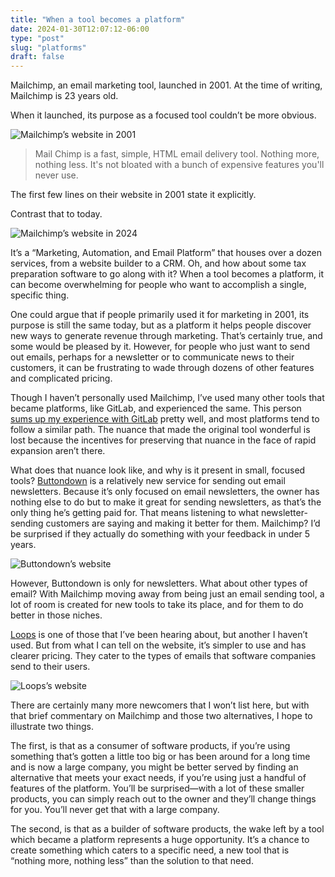 ```yaml
---
title: "When a tool becomes a platform"
date: 2024-01-30T12:07:12-06:00
type: "post"
slug: "platforms"
draft: false
---
```


Mailchimp, an email marketing tool, launched in 2001. At the time of writing, Mailchimp is 23 years old.

When it launched, its purpose as a focused tool couldn’t be more obvious.

![Mailchimp’s website in 2001](/platforms/mailchimp-2001.png)

> Mail Chimp is a fast, simple, HTML email delivery tool. Nothing more, nothing less. It's not bloated with a bunch of expensive features you'll never use.

The first few lines on their website in 2001 state it explicitly.

Contrast that to today.

![Mailchimp’s website in 2024](/platforms/mailchimp-2024.png)

It’s a “Marketing, Automation, and Email Platform” that houses over a dozen services, from a website builder to a CRM. Oh, and how about some tax preparation software to go along with it? When a tool becomes a platform, it can become overwhelming for people who want to accomplish a single, specific thing.

One could argue that if people primarily used it for marketing in 2001, its purpose is still the same today, but as a platform it helps people discover new ways to generate revenue through marketing. That’s certainly true, and some would be pleased by it. However, for people who just want to send out emails, perhaps for a newsletter or to communicate news to their customers, it can be frustrating to wade through dozens of other features and complicated pricing.

Though I haven’t personally used Mailchimp, I’ve used many other tools that became platforms, like GitLab, and experienced the same. This person [sums up my experience with GitLab](https://old.reddit.com/r/devops/comments/d965h6/rant_gitlab/) pretty well, and most platforms tend to follow a similar path. The nuance that made the original tool wonderful is lost because the incentives for preserving that nuance in the face of rapid expansion aren’t there.

What does that nuance look like, and why is it present in small, focused tools? [Buttondown](https://buttondown.email/) is a relatively new service for sending out email newsletters. Because it’s only focused on email newsletters, the owner has nothing else to do but to make it great for sending newsletters, as that’s the only thing he’s getting paid for. That means listening to what newsletter-sending customers are saying and making it better for them. Mailchimp? I’d be surprised if they actually do something with your feedback in under 5 years.

![Buttondown’s website](/platforms/buttondown.png)

However, Buttondown is only for newsletters. What about other types of email? With Mailchimp moving away from being just an email sending tool, a lot of room is created for new tools to take its place, and for them to do better in those niches.

[Loops](https://loops.so) is one of those that I’ve been hearing about, but another I haven’t used. But from what I can tell on the website, it’s simpler to use and has clearer pricing. They cater to the types of emails that software companies send to their users.

![Loops’s website](/platforms/loops.png)

There are certainly many more newcomers that I won’t list here, but with that brief commentary on Mailchimp and those two alternatives, I hope to illustrate two things.

The first, is that as a consumer of software products, if you’re using something that’s gotten a little too big or has been around for a long time and is now a large company, you might be better served by finding an alternative that meets your exact needs, if you’re using just a handful of features of the platform. You’ll be surprised—with a lot of these smaller products, you can simply reach out to the owner and they’ll change things for you. You’ll never get that with a large company.

The second, is that as a builder of software products, the wake left by a tool which became a platform represents a huge opportunity. It’s a chance to create something which caters to a specific need, a new tool that is “nothing more, nothing less” than the solution to that need.
